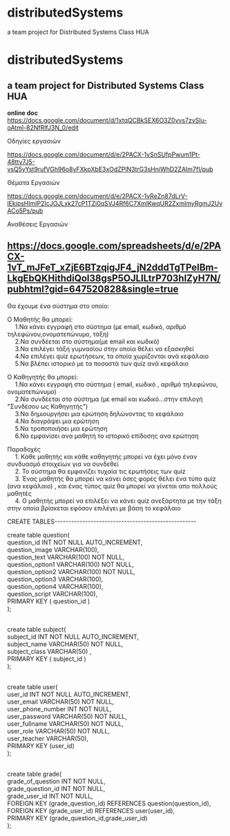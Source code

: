 # distributedSystems
a team project for Distributed Systems Class HUA
# distributedSystems
a team project for Distributed Systems Class HUA
-----------------------------------------------------------------------

**online doc** https://docs.google.com/document/d/1xtqQCBkSEX6O3Z0vvs7zvSIu-oAtml-82NfRlfJ3N_0/edit

Οδηγίες εργασιών

https://docs.google.com/document/d/e/2PACX-1vSnSUfpPwum1Pt-48ttv7J5-vsQ5yYst9rufVGh96o8yFXkpXbE3xOdZPlN3trG3sHniWhD2ZAIm7fI/pub

Θέματα Εργασιών

https://docs.google.com/document/d/e/2PACX-1vReZn87dLrV-lEkipsHImlP2IcJOJLxk27cP1TZi0qSVJ4Rf6C7XmlKwqUR2ZxmImyRgmJ2UyACo5Ps/pub

Αναθέσεις Εργασιών

https://docs.google.com/spreadsheets/d/e/2PACX-1vT_mJFeT_xZjE6BTzqigJF4_jN2dddTgTPeIBm-LkgEbQKHithdiQol38gsP5OJLILtrP703hlZyH7N/pubhtml?gid=647520828&single=true
----------------------------------------------------------------------

Θα έχουμε ένα σύστημα στο οποίο:

Ο Μαθητής θα μπορεί:<br />
   &emsp; 1.Να κάνει εγγραφή στο σύστημα (με email, κωδικό, αριθμό τηλεφώνου,ονοματεπώνυμο, τάξη) <br />
   &emsp; 2.Να συνδέεται στο σύστημα(με email και κωδικό)<br />
   &emsp; 3.Να επιλέγει τάξη γυμνασίου στην οποία θέλει να εξασκηθεί <br />
   &emsp; 4.Να επιλέγει quiz ερωτήσεων, τα οποία χωρίζονται ανά κεφάλαιο <br />
   &emsp; 5.Να βλέπει ιστορικό με τα ποσοστά των quiz ανά κεφάλαιο <br />


Ο Καθηγητής θα μπορεί:<br />
   &emsp; 1.Να κάνει εγγραφή στο σύστημα ( email, κωδικό , αριθμό τηλεφώνου, ονοματεπώνυμο) <br />
   &emsp; 2.Να συνδέεται στο σύστημα (με email και κωδικό...στην επιλογή "Συνδέσου ως  Καθηγητής") <br />
   &emsp; 3.Να δημιουργήσει μια ερώτηση δηλώνοντας το κεφάλαιο <br />
   &emsp; 4.Να διαγράψει μια ερώτηση <br/>
   &emsp; 5.Να τροποποιήσει μια ερώτηση <br/>
   &emsp; 6.Να εμφανίσει ανα μαθητή το ιστορικό επίδοσης ανα ερώτηση <br /> 



Παραδοχές<br />
&emsp; 1. Κάθε μαθητής και κάθε καθηγητής μπορεί να έχει μόνο έναν συνδυασμό στοιχείων για να συνδεθεί<br />
&emsp; 2. Το σύστημα θα εμφανίζει τυχαία τις ερωτήσεις των quiz <br />
&emsp; 3. Ένας μαθητής θα μπορεί να κάνει όσες φορές θέλει ένα τύπο quiz (ανα κεφάλαιο) , και ένας τύπος quiz θα μπορεί να γίνεται απο πολλούς μαθητές<br />
&emsp; 4. Ο μαθητής μπορεί να επιλέξει να κάνει quiz ανεξάρτητα με την τάξη στην οποία βρίσκεται εφόσον επιλέγει με βάση το κεφάλαιο<br />



CREATE TABLES--------------------------------------------------- 

create table question(<br />
                         question_id INT NOT NULL AUTO_INCREMENT,<br />
                         question_image VARCHAR(100),<br />
                         question_text VARCHAR(100) NOT NULL,<br />
                         question_option1 VARCHAR(100) NOT NULL,<br />
                         question_option2 VARCHAR(100) NOT NULL,<br />
                         question_option3 VARCHAR(100),<br />
                         question_option4 VARCHAR(100),<br />
                         question_script VARCHAR(100),<br />
                         PRIMARY KEY ( question_id )<br />
);<br /><br />

create table subject(<br />
                        subject_id INT NOT NULL AUTO_INCREMENT,<br />
                        subject_name VARCHAR(50) NOT NULL,<br />
                        subject_class VARCHAR(50) ,<br />
                        PRIMARY KEY ( subject_id )<br />
);<br /><br />


create table user(<br />
                     user_id INT NOT NULL AUTO_INCREMENT,<br />
                     user_email VARCHAR(50) NOT NULL,<br />
                     user_phone_number INT NOT NULL,<br />
                     user_password VARCHAR(50) NOT NULL,<br />
                     user_fullname VARCHAR(50) NOT NULL,<br />
                     user_role VARCHAR(50) NOT NULL,<br />
                     user_teacher VARCHAR(50),<br />
                     PRIMARY KEY (user_id)<br />
);<br /><br />

create table grade(<br />
                      grade_of_question INT NOT NULL,<br />
                      grade_question_id INT NOT NULL,<br />
                      grade_user_id INT NOT NULL,<br />
                      FOREIGN KEY (grade_question_id) REFERENCES question(question_id),<br />
                      FOREIGN KEY (grade_user_id) REFERENCES user(user_id),<br />
                      PRIMARY KEY (grade_question_id,grade_user_id)<br />
);<br /><br />
